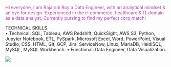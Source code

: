 <p style="color: #b044a7;">
Hi everyone, 
I am Rajarshi Roy a Data Engineer, with an analytical mindset & an eye for design. Experienced in the e-commerce, healthcare & IT domain as a data analyst. Currently pursing to find my perfect corp match! 

TECHNICAL SKILLS <br>
•	Technical:  SQL, Tableau, AWS Redshift, QuickSight, AWS S3, Python, Jupyter Notebook, ETL, PySpark, Microsoft Excel, Word, PowerPoint, Visual Studio, CSS, HTML, Git, GCP, Jira, ServiceNow, Linux, MariaDB, HeidiSQL, MySQL, MySQL Workbench. 
•	Functional:  Data Engineer, Data Visualization.

</p>
<img src="https://github-readme-stats.vercel.app/api?username=imrsroy&&show_icons=true&title_color=black&icon_color=ffffff&text_color=ffffff&bg_color=b044a7">
